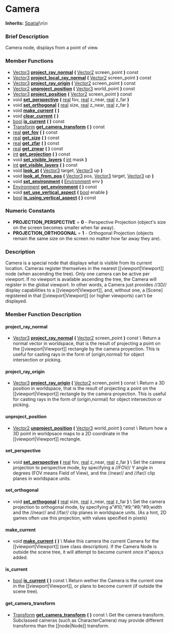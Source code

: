 #  Camera  
**Inherits:** [Spatial](class_spatial)\\n\\n
###  Brief Description  
Camera node, displays from a point of view.

###  Member Functions 
  * [Vector3](class_vector3)  **[project_ray_normal](#project_ray_normal)**  **(** [Vector2](class_vector2) screen_point  **)** const
  * [Vector3](class_vector3)  **[project_local_ray_normal](#project_local_ray_normal)**  **(** [Vector2](class_vector2) screen_point  **)** const
  * [Vector3](class_vector3)  **[project_ray_origin](#project_ray_origin)**  **(** [Vector2](class_vector2) screen_point  **)** const
  * [Vector2](class_vector2)  **[unproject_position](#unproject_position)**  **(** [Vector3](class_vector3) world_point  **)** const
  * [Vector3](class_vector3)  **[project_position](#project_position)**  **(** [Vector2](class_vector2) screen_point  **)** const
  * void  **[set_perspective](#set_perspective)**  **(** [real](class_real) fov, [real](class_real) z_near, [real](class_real) z_far  **)**
  * void  **[set_orthogonal](#set_orthogonal)**  **(** [real](class_real) size, [real](class_real) z_near, [real](class_real) z_far  **)**
  * void  **[make_current](#make_current)**  **(** **)**
  * void  **[clear_current](#clear_current)**  **(** **)**
  * [bool](class_bool)  **[is_current](#is_current)**  **(** **)** const
  * [Transform](class_transform)  **[get_camera_transform](#get_camera_transform)**  **(** **)** const
  * [real](class_real)  **[get_fov](#get_fov)**  **(** **)** const
  * [real](class_real)  **[get_size](#get_size)**  **(** **)** const
  * [real](class_real)  **[get_zfar](#get_zfar)**  **(** **)** const
  * [real](class_real)  **[get_znear](#get_znear)**  **(** **)** const
  * [int](class_int)  **[get_projection](#get_projection)**  **(** **)** const
  * void  **[set_visible_layers](#set_visible_layers)**  **(** [int](class_int) mask  **)**
  * [int](class_int)  **[get_visible_layers](#get_visible_layers)**  **(** **)** const
  * void  **[look_at](#look_at)**  **(** [Vector3](class_vector3) target, [Vector3](class_vector3) up  **)**
  * void  **[look_at_from_pos](#look_at_from_pos)**  **(** [Vector3](class_vector3) pos, [Vector3](class_vector3) target, [Vector3](class_vector3) up  **)**
  * void  **[set_environment](#set_environment)**  **(** [Environment](class_environment) env  **)**
  * [Environment](class_environment)  **[get_environment](#get_environment)**  **(** **)** const
  * void  **[set_use_vertical_aspect](#set_use_vertical_aspect)**  **(** [bool](class_bool) enable  **)**
  * [bool](class_bool)  **[is_using_vertical_aspect](#is_using_vertical_aspect)**  **(** **)** const

###  Numeric Constants  
  * **PROJECTION_PERSPECTIVE** = **0** - Perspective Projection (object's size on the screen becomes smaller when far away).
  * **PROJECTION_ORTHOGONAL** = **1** - Orthogonal Projection (objects remain the same size on the screen no matter how far away they are).

###  Description  
Camera is a special node that displays what is visible from its current location. Cameras register themselves in the nearest [[viewport|Viewport]] node (when ascending the tree). Only one camera can be active per viewport. If no viewport is available ascending the tree, the Camera will register in the global viewport. In other words, a Camera just provides //3D// display capabilities to a [[viewport|Viewport]], and, without one, a [Scene] registered in that [[viewport|Viewport]] (or higher viewports) can't be displayed.

###  Member Function Description  

#### <a name="project_ray_normal">project_ray_normal</a>
  * [Vector3](class_vector3)  **[project_ray_normal](#project_ray_normal)**  **(** [Vector2](class_vector2) screen_point  **)** const
\\
Return a normal vector in worldspace, that is the result of projecting a point on the [[viewport|Viewport]] rectangle by the camera proyection. This is useful for casting rays in the form of (origin,normal) for object intersection or picking.

#### <a name="project_ray_origin">project_ray_origin</a>
  * [Vector3](class_vector3)  **[project_ray_origin](#project_ray_origin)**  **(** [Vector2](class_vector2) screen_point  **)** const
\\
Return a 3D position in worldspace, that is the result of projecting a point on the [[viewport|Viewport]] rectangle by the camera proyection. This is useful for casting rays in the form of (origin,normal) for object intersection or picking.

#### <a name="unproject_position">unproject_position</a>
  * [Vector2](class_vector2)  **[unproject_position](#unproject_position)**  **(** [Vector3](class_vector3) world_point  **)** const
\\
Return how a 3D point in worldpsace maps to a 2D coordinate in the [[viewport|Viewport]] rectangle.

#### <a name="set_perspective">set_perspective</a>
  * void  **[set_perspective](#set_perspective)**  **(** [real](class_real) fov, [real](class_real) z_near, [real](class_real) z_far  **)**
\\
Set the camera projection to perspective mode, by specifying a //FOV// Y angle in degrees (FOV means Field of View), and the //near// and //far// clip planes in worldspace units.

#### <a name="set_orthogonal">set_orthogonal</a>
  * void  **[set_orthogonal](#set_orthogonal)**  **(** [real](class_real) size, [real](class_real) z_near, [real](class_real) z_far  **)**
\\
Set the camera projection to orthogonal mode, by specifying a"#10;"#9;"#9;"#9;width and the //near// and //far// clip planes in worldspace units. (As a hint, 2D games often use this projection, with values specified in pixels)

#### <a name="make_current">make_current</a>
  * void  **[make_current](#make_current)**  **(** **)**
\\
Make this camera the current Camera for the [[viewport|Viewport]] (see class description). If the Camera Node is outside the scene tree, it will attempt to become current once it"apos;s added.

#### <a name="is_current">is_current</a>
  * [bool](class_bool)  **[is_current](#is_current)**  **(** **)** const
\\
Return wether the Camera is the current one in the [[viewport|Viewport]], or plans to become current (if outside the scene tree).

#### <a name="get_camera_transform">get_camera_transform</a>
  * [Transform](class_transform)  **[get_camera_transform](#get_camera_transform)**  **(** **)** const
\\
Get the camera transform. Subclassed cameras (such as CharacterCamera) may provide different transforms than the [[node|Node]] transform.
